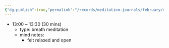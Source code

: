 ```yaml
---
{"dg-publish":true,"permalink":"/records/meditation-journals/february/meditation-journal-for-2023-02-26/","tags":["type/meditation-journal-entry info/phil-384/meditation-journal-entry"]}
---
```



- 13:00 ~ 13:30 (30 mins)
	- type: breath meditation
	- mind notes:
		- felt relaxed and open